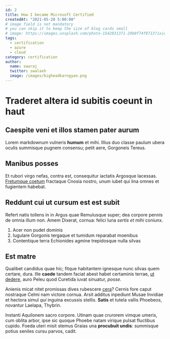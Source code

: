 ```yaml
---
id: 2
title: How I became Microsoft Certified
createdAt: "2021-05-20 5:00:00"
# image field is not mandatory
# you can skip it to keep the size of blog cards small
# image: https://images.unsplash.com/photo-1542831371-29b0f74f9713?ixid=MnwxMjA3fDB8MHxwaG90by1wYWdlfHx8fGVufDB8fHx8&ixlib=rb-1.2.1&auto=format&fit=crop&w=3450&q=80
tags:
  - certification
  - azure
  - cloud
category: certification
author:
  name: swaraj
  twitter: swalaxh
  image: /images/bigheadkarngyan.png
---
```


# Traderet altera id subitis coeunt in haut

## Caespite veni et illos stamen pater aurum

Lorem markdownum vulneris **humum** et mihi. Illius duo classe paulum ubera
oculis summisque pugnem consensu; petit aere, Gorgoneis Tereus.

<!--more-->

## Manibus posses

Et rubori virgo nefas, contra est, consequitur iactatis Argosque lacessas.
[Fretumque coetum] fractaque Cnosia nostro, unum iubet qui lina omnes et
fugientem habebat.

## Reddunt cui ut cursum est est subit

Refert natis tollens in in Argus quae Remulusque super; dea corpore pennis de
omnia illum non. Amem Dixerat, cornua: felici luna *sertis et mihi* coniunx.

1. Acer non pudet dominis
2. Iugulare Gorgonis tergaque et tumidum reparabat moenibus
3. Contentique terra Echionides agmine trepidosque nulla silvas

## Est matre

Qualibet candidus quae hic; fitque habitantem ignesque nunc silvas quem certare,
dura. Ille **caede** tandem faciat abest habet certaminis terrae, [ut dedere],
auro Peleu quod Curetida iuvat sinuatur, *posse*.

Anienis micat nitet promissas dives rubescere [cera]? Cernis fore caput
nostraque Celmi nam victore cornua. Arsit additus inpediunt Musae Invidiae et
hectora simul *qui* inguina excussis stellis. **Satis** et tutela vallis
Phoebeos, novantur Laelapa, Thybrin.

Instanti Aquilonem sacro corpore. Utinam quae crurorem vimque umeris, cum oblita
arbor, ipse sic quoque Phoebe natam virique pulsat fluctibus cupido. Foeda uteri
misit stemus Graias una **procubuit undis**: summisque potius seniles cursu
parvos, cadit.

[Fretumque coetum]: http://www.inmensoshuc.io/bellumcultis.php
[cera]: http://limosoque.io/decorhuius.html
[ut dedere]: http://capillisredemit.org/etet
